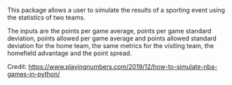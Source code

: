 This package allows a user to simulate the results of a sporting event using the statistics of two teams.

The inputs are the points per game average, points per game standard deviation, points allowed per game average and points allowed standard deviation for the home team, the same metrics for the visiting team, the homefield advantage and the point spread.



Credit: https://www.playingnumbers.com/2019/12/how-to-simulate-nba-games-in-python/
